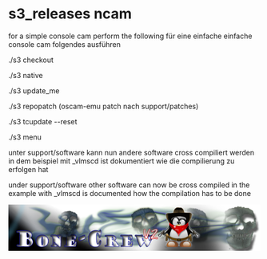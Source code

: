 # s3_releases ncam

for a simple console cam
perform the following
für eine einfache einfache console cam
folgendes ausführen

./s3 checkout

./s3 native

./s3 update_me

./s3 repopatch    (oscam-emu patch nach support/patches)

./s3 tcupdate --reset

./s3 menu



unter support/software kann nun andere software cross compiliert werden
in dem beispiel mit _vlmscd ist dokumentiert wie die compilierung zu erfolgen hat

under support/software other software can now be cross compiled
in the example with _vlmscd is documented how the compilation has to be done

[![](https://raw.githubusercontent.com/bosc306/ncam_b/refs/heads/master/webif/images/logo.png "NCam-BoNe-CrEw Version")](/README.md)
